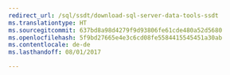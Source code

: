 ```yaml
---
redirect_url: /sql/ssdt/download-sql-server-data-tools-ssdt
ms.translationtype: HT
ms.sourcegitcommit: 637bd8a98d4279f9d93806fe61cde480a52d5680
ms.openlocfilehash: 5f9bd27665e4e3c6cd08fe5584415545451a30ab
ms.contentlocale: de-de
ms.lasthandoff: 08/01/2017

---
```


